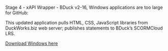Stage 4 - xAPI Wrapper - BDuck v2-16, Windows applications are too large for GitHub:


This updated application pulls HTML, CSS, JavaScript libraries from DuckWorks.biz web server; publishes statements to BDuck’s SCORMCloud LRS.

[Download Windows here](http://duckworks.biz/duckworks/xAPI/downloads/Bduck/Windows/Windows.zip)
